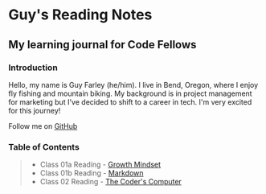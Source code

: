 # Guy's Reading Notes

## My learning journal for Code Fellows

### Introduction
Hello, my name is Guy Farley (he/him). I live in Bend, Oregon, where I enjoy fly fishing and mountain biking. My background is in project management for marketing but I've decided to shift to a career in tech. I'm very excited for this journey!

Follow me on [GitHub](https://github.com/GuyFarley)

### Table of Contents

> * Class 01a Reading - [Growth Mindset](class01a.md)
> * Class 01b Reading - [Markdown](class01b.md)
> * Class 02 Reading - [The Coder's Computer](class02.md)
